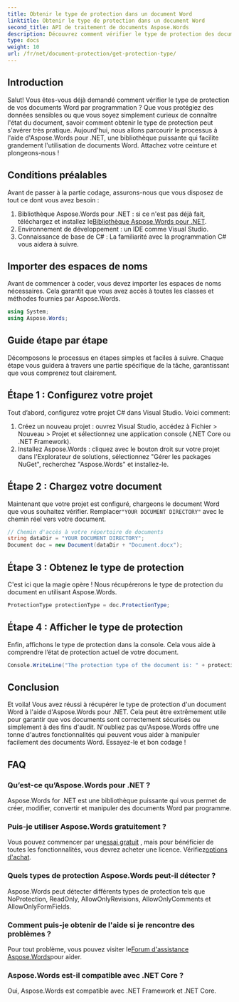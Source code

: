 ```yaml
---
title: Obtenir le type de protection dans un document Word
linktitle: Obtenir le type de protection dans un document Word
second_title: API de traitement de documents Aspose.Words
description: Découvrez comment vérifier le type de protection des documents Word à l'aide d'Aspose.Words pour .NET. Guide étape par étape, exemples de code et FAQ inclus.
type: docs
weight: 10
url: /fr/net/document-protection/get-protection-type/
---
```

## Introduction

Salut! Vous êtes-vous déjà demandé comment vérifier le type de protection de vos documents Word par programmation ? Que vous protégiez des données sensibles ou que vous soyez simplement curieux de connaître l'état du document, savoir comment obtenir le type de protection peut s'avérer très pratique. Aujourd'hui, nous allons parcourir le processus à l'aide d'Aspose.Words pour .NET, une bibliothèque puissante qui facilite grandement l'utilisation de documents Word. Attachez votre ceinture et plongeons-nous !

## Conditions préalables

Avant de passer à la partie codage, assurons-nous que vous disposez de tout ce dont vous avez besoin :

1.  Bibliothèque Aspose.Words pour .NET : si ce n'est pas déjà fait, téléchargez et installez le[Bibliothèque Aspose.Words pour .NET](https://releases.aspose.com/words/net/).
2. Environnement de développement : un IDE comme Visual Studio.
3. Connaissance de base de C# : La familiarité avec la programmation C# vous aidera à suivre.

## Importer des espaces de noms

Avant de commencer à coder, vous devez importer les espaces de noms nécessaires. Cela garantit que vous avez accès à toutes les classes et méthodes fournies par Aspose.Words.

```csharp
using System;
using Aspose.Words;
```

## Guide étape par étape

Décomposons le processus en étapes simples et faciles à suivre. Chaque étape vous guidera à travers une partie spécifique de la tâche, garantissant que vous comprenez tout clairement.

## Étape 1 : Configurez votre projet

Tout d’abord, configurez votre projet C# dans Visual Studio. Voici comment:

1. Créez un nouveau projet : ouvrez Visual Studio, accédez à Fichier > Nouveau > Projet et sélectionnez une application console (.NET Core ou .NET Framework).
2. Installez Aspose.Words : cliquez avec le bouton droit sur votre projet dans l'Explorateur de solutions, sélectionnez "Gérer les packages NuGet", recherchez "Aspose.Words" et installez-le.

## Étape 2 : Chargez votre document

 Maintenant que votre projet est configuré, chargeons le document Word que vous souhaitez vérifier. Remplacer`"YOUR DOCUMENT DIRECTORY"` avec le chemin réel vers votre document.

```csharp
// Chemin d'accès à votre répertoire de documents
string dataDir = "YOUR DOCUMENT DIRECTORY";
Document doc = new Document(dataDir + "Document.docx");
```

## Étape 3 : Obtenez le type de protection

C'est ici que la magie opère ! Nous récupérerons le type de protection du document en utilisant Aspose.Words.

```csharp
ProtectionType protectionType = doc.ProtectionType;
```

## Étape 4 : Afficher le type de protection

Enfin, affichons le type de protection dans la console. Cela vous aide à comprendre l’état de protection actuel de votre document.

```csharp
Console.WriteLine("The protection type of the document is: " + protectionType);
```

## Conclusion

Et voila! Vous avez réussi à récupérer le type de protection d'un document Word à l'aide d'Aspose.Words pour .NET. Cela peut être extrêmement utile pour garantir que vos documents sont correctement sécurisés ou simplement à des fins d'audit. N'oubliez pas qu'Aspose.Words offre une tonne d'autres fonctionnalités qui peuvent vous aider à manipuler facilement des documents Word. Essayez-le et bon codage !

## FAQ

### Qu’est-ce qu’Aspose.Words pour .NET ?
Aspose.Words for .NET est une bibliothèque puissante qui vous permet de créer, modifier, convertir et manipuler des documents Word par programme.

### Puis-je utiliser Aspose.Words gratuitement ?
 Vous pouvez commencer par un[essai gratuit](https://releases.aspose.com/) , mais pour bénéficier de toutes les fonctionnalités, vous devrez acheter une licence. Vérifiez[options d'achat](https://purchase.aspose.com/buy).

### Quels types de protection Aspose.Words peut-il détecter ?
Aspose.Words peut détecter différents types de protection tels que NoProtection, ReadOnly, AllowOnlyRevisions, AllowOnlyComments et AllowOnlyFormFields.

### Comment puis-je obtenir de l'aide si je rencontre des problèmes ?
 Pour tout problème, vous pouvez visiter le[Forum d'assistance Aspose.Words](https://forum.aspose.com/c/words/8)pour aider.

### Aspose.Words est-il compatible avec .NET Core ?
Oui, Aspose.Words est compatible avec .NET Framework et .NET Core.